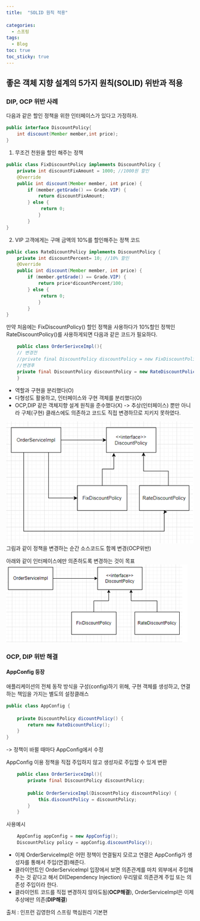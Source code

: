 ```yaml
---
title:  "SOLID 원칙 적용"

categories:
  - 스프링
tags:
  - Blog
toc: true
toc_sticky: true
---
```


## 좋은 객체 지향 설계의 5가지 원칙(SOLID) 위반과 적용

### DIP, OCP 위반 사례

다음과 같은 할인 정책을 위한 인터페이스가 있다고 가정하자.

```java
public interface DiscountPolicy{
    int discount(Member member,int price);
}
```

1. 무조건 천원을 할인 해주는 정책

```java
public class FixDiscountPolicy implements DiscountPolicy {
    private int discountFixAmount = 1000; //1000원 할인
    @Override
    public int discount(Member member, int price) {
        if (member.getGrade() == Grade.VIP) {
            return discountFixAmount;
        } else {
             return 0;
            }
        }
}
```

2. VIP 고객에게는 구매 금액의 10%를 할인해주는 정책 코드

```java
public class RateDicountPolicy implements DiscountPolicy {
    private int discountPercent= 10; //10% 할인
    @Override
    public int discount(Member member, int price) {
        if (member.getGrade() == Grade.VIP) {
            return price*dicountPercent/100;
        } else {
             return 0;
            }
        }
}
```

만약 처음에는 FixDiscountPolicy() 할인 정책을 사용하다가 10%할인 정책인 RateDiscountPolicy()를 사용하게되면 다음과 같은 코드가 필요하다.

```java
    public class OrderSerivceImpl(){
    // 변경전
    //private final DiscountPolicy discountPolicy = new FixDiscountPolicy()
    //변경후
    private final DiscountPolicy discountPolicy = new RateDiscountPolicy()
    }
```
- 역할과 구현을 분리했다(O)
- 다형성도 활용하고, 인터페이스와 구현 객체를 분리했다(O)
- OCP,DIP 같은 객체지향 설계 원칙을 준수했다(X)
-> 추상(인터페이스) 뿐만 아니라 구체(구현) 클래스에도 의존하고 코드도 직접 변경하므로 지키지 못하였다.

![GitHub Logo](/image/interface.png)
그림과 같이 정책을 변경하는 순간 소스코드도 함께 변경(OCP위반)

아래와 같이 인터페이스에만 의존하도록 변경하는 것이 목표
![GitHub Logo](/image/onlyinteface.png)

### OCP, DIP 위반 해결

#### AppConfig 등장

애플리케이션의 전체 동작 방식을 구성(config)하기 위해, 구현 객체를 생성하고, 연결하는 책임을 가지는 별도의 설정클래스

```java
public class AppConfig {

    private DiscountPolicy dicountPolicy() {
        return new RateDicountPolicy();
    }
}
```
-> 정책이 바뀔 때마다 AppConfig에서 수정

AppConfig 이용
정책을 직접 주입하지 않고 생성자로 주입할 수 있게 변환

```java
    public class OrderSerivceImpl(){
        private final DiscountPolicy discountPolicy;

        public OrderServiceImpl(DiscountPolicy discountPolicy) {
            this.discountPolicy = discountPolicy;
        }
    }
```
사용예시

```java
    AppConfig appConfig = new AppConfig();
    DiscountPolicy policy = appConfig.discountPolicy();
```
- 이제 OrderServiceImpl은 어떤 정책이 연결될지 모르고 연결은 AppConfig가 생성자를 통해서 주입(연결)해준다.
- 클라이언트인 OrderServiceImpl 입장에서 보면 의존관계를 마치 외부에서 주입해주는 것 같다고 해서 DI(Dependency Injection) 우리말로 의존관계 주입 또는 의존성 주입이라 한다.
- 클라이언트 코드를 직접 변경하지 않아도됨(**OCP해결**), OrderServiceImpl은 이제 추상에만 의존(**DIP해결**)

출처 : 인프런 김영한의 스프링 핵심원리 기본편